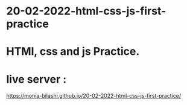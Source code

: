 # 20-02-2022-html-css-js-first-practice
# HTMl, css and js Practice. 

# live server :
https://monia-bilashi.github.io/20-02-2022-html-css-js-first-practice/
